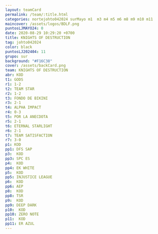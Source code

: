 ```yaml
---
layout: teamCard
permalink: /team/:title.html
categories: nortejohto042024 surMayo m1  m3 m4 m5 m6 m8 m9 m10 m11
maincover: /assets/logos/BDLF.png
puntosLJMAYO24: 0
date: 2020-08-29 10:29:20 +0700
title: KNIGHTS OF DESTRUCTION
tag: johto042024
color: black
puntosLJ202404: 11
grupo: sur
background: "#F16C38"
cover: /assets/backCard.png
team: KNIGHTS OF DESTRUCTION
abr: KOD
t1: GODS
r1: 1-2
t2: TEAM STAR
r2: 1-2
t3: FONDO DE BIKINI
r3: 2-1
t4: ALPHA IMPACT
r4: 0-3
t5: POR LA ANECDOTA
r5: 2-1
t6: ETERNAL STARLIGHT
r6: 2-1
t7: TEAM SATISFACTION
r7: 3-0
p1: KOD
pp1: DFS SAP
p3:  KOD
pp3: SPC ES
p4:  KOD
pp4: EK WHITE
p5:  KOD
pp5: INJUSTICE LEAGUE
p6:  KOD
pp6: AEP
p8:  KOD
pp8: TSR
p9:  KOD
pp9: DEEP DARK
p10:  KOD
pp10: ZERO NOTE
p11:  KOD
pp11: ER AZUL
---
```

